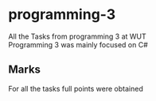# programming-3
All the Tasks from programming 3 at WUT </br>
Programming 3 was mainly focused on C# </br>

## Marks
For all the tasks full points were obtained

